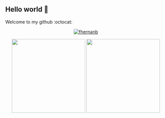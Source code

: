## Hello world 👋

Welcome to my github :octocat:

<p align="center"> <a href="https://github.com/ryo-ma/github-profile-trophy"><img src="https://github-profile-trophy.vercel.app/?username=fhernanb" alt="fhernanb" /></a> </p>

<p align="center">
<img src="https://github-readme-stats.vercel.app/api?username=fhernanb&show_icons=true&theme=tokyonight" height="230 em">
<img src="https://github-readme-stats.vercel.app/api/top-langs/?username=fhernanb&theme=tokyonight" height="230em">
</p>

